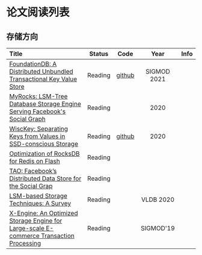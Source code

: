# 论文阅读列表



## 存储方向

| Title                                    |  Status  |                   Code                   | Year | Info |
| :--------------------------------------- | :------: | :--------------------------------------: | :--: | :--: |
|[FoundationDB: A Distributed Unbundled Transactional Key Value Store](https://www.foundationdb.org/files/fdb-paper.pdf)|Reading|[github](https://github.com/apple/foundationdb)|SIGMOD 2021||
|[MyRocks: LSM-Tree Database Storage Engine Serving Facebook's Social Graph](https://research.fb.com/wp-content/uploads/2020/08/MyRocks-LSM-Tree-Database-Storage-Engine-Serving-Facebooks-Social-Graph.pdf)|Reading||2020||
|[WiscKey: Separating Keys from Values in SSD-conscious Storage](https://www.usenix.org/system/files/conference/fast16/fast16-papers-lu.pdf)|Reading|[github](https://github.com/abhisharma7/WiscKey)|2020||
|[Optimization of RocksDB for Redis on Flash](http://www.kereno.com/rocksdb-rof.pdf)|Reading||||
|[TAO: Facebook’s Distributed Data Store for the Social Grap](https://www.usenix.org/system/files/conference/atc13/atc13-bronson.pdf)|Reading||||
|[LSM-based Storage Techniques: A Survey](https://arxiv.org/pdf/1812.07527.pdf)|Reading||VLDB 2020||
|[X-Engine: An Optimized Storage Engine for Large-scale E-commerce Transaction Processing](https://www.cs.utah.edu/~lifeifei/papers/sigmod-xengine.pdf)|Reading||SIGMOD'19||

